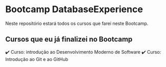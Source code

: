 # Bootcamp DatabaseExperience
Neste repositório estará todos os cursos que farei neste Bootcamp.

## Cursos que eu já finalizei no Bootcamp
✔️ Curso: introdução ao Desenvolvimento Moderno de Software
✔️ Curso: Introdução ao Git e ao GitHub

